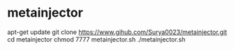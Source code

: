 # metainjector #
apt-get update
git clone https://www.gihub.com/Surya0023/metainjector.git
cd metainjector
chmod 7777 metainjector.sh
./metainjector.sh
